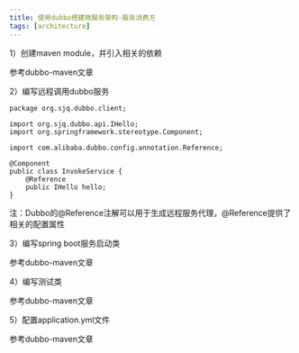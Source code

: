 ```yaml
---
title: 使用dubbo搭建微服务架构-服务消费方
tags: [architecture]
---
```


1）创建maven module，并引入相关的依赖

参考dubbo-maven文章

2）编写远程调用dubbo服务

```
package org.sjq.dubbo.client;

import org.sjq.dubbo.api.IHello;
import org.springframework.stereotype.Component;

import com.alibaba.dubbo.config.annotation.Reference;

@Component
public class InvokeService {
    @Reference
    public IHello hello;
}
```

注：Dubbo的@Reference注解可以用于生成远程服务代理，@Reference提供了相关的配置属性

3）编写spring boot服务启动类

参考dubbo-maven文章

4）编写测试类

参考dubbo-maven文章

5）配置application.yml文件

参考dubbo-maven文章